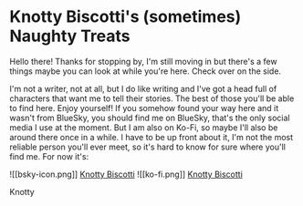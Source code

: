 # Knotty Biscotti's (sometimes) Naughty Treats

Hello there! Thanks for stopping by, I'm still moving in but there's a few things maybe you can look at while you're here.  Check over on the side.

I'm not a writer, not at all, but I do like writing and I've got a head full of characters that want me to tell their stories. The best of those you'll be able to find here.  Enjoy yourself!  If you somehow found your way here and it wasn't from BlueSky, you should find me on BlueSky, that's the only social media I use at the moment.  But I am also on Ko-Fi, so maybe I'll also be around there once in a while.  I have to be up front about it, I'm not the most reliable person you'll ever meet, so it's hard to know for sure where you'll find me.  For now it's:

![[bsky-icon.png]] [Knotty Biscotti](https://bsky.app/profile/knottybiscotti.bsky.social)
![[ko-fi.png]] [Knotty Biscotti](https://ko-fi.com/knottybiscotti)

<signature>Knotty</signature>